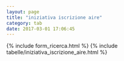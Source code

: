 ```yaml
---
layout: page
title: "iniziativa iscrizione aire"
category: tab
date: 2017-03-01 17:06:45
---
```


{% include form_ricerca.html %}
{% include tabelle/iniziativa_iscrizione_aire.html %}

